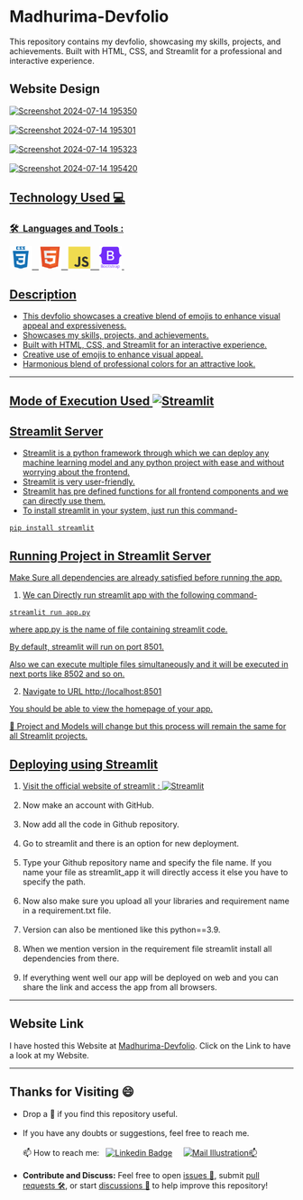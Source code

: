 # Madhurima-Devfolio
This repository contains my devfolio, showcasing my skills, projects, and achievements. Built with HTML, CSS, and Streamlit for a professional and interactive experience.

<h2>Website Design</h2>

<a href = "https://madhurima-devfolio.streamlit.app/">![Screenshot 2024-07-14 195350](https://github.com/user-attachments/assets/47f1f1f2-4347-4dc5-a2b3-f3bc088ab9aa)
</a><br><br>
<a href = "https://madhurima-devfolio.streamlit.app/">![Screenshot 2024-07-14 195301](https://github.com/user-attachments/assets/9133ca11-e28e-4690-befb-a5cc84e1a369)
</a><br><br>
<a href = "https://madhurima-devfolio.streamlit.app/">![Screenshot 2024-07-14 195323](https://github.com/user-attachments/assets/0cc5d2ed-e02d-457c-9889-d4272c329247)
</a><br><br>
<a href = "https://madhurima-devfolio.streamlit.app/">![Screenshot 2024-07-14 195420](https://github.com/user-attachments/assets/d21472ff-d2a1-420d-9ae3-f2f122b7f723)

## Technology Used 💻

### 🛠 &nbsp;Languages and Tools :
<p>
<img src="https://github.com/devicons/devicon/blob/master/icons/css3/css3-plain-wordmark.svg"  title="CSS" alt="CSS" width="40" height="40"/>&nbsp;&nbsp;
<img src="https://github.com/devicons/devicon/blob/master/icons/html5/html5-original.svg" title="HTML" alt="HTML" width="40" height="40"/>&nbsp;&nbsp;
<img src="https://github.com/devicons/devicon/blob/master/icons/javascript/javascript-original.svg" title="JavaScript" alt="JavaScript" width="40" height="40"/>&nbsp;&nbsp;&nbsp;
  <img src="https://github.com/devicons/devicon/blob/master/icons/bootstrap/bootstrap-plain-wordmark.svg"  title="Bootstrap" alt="Bootstrap" width="40" height="40"/>&nbsp;
</p>

## Description

- This devfolio showcases a creative blend of emojis to enhance visual appeal and expressiveness.
- Showcases my skills, projects, and achievements.
- Built with HTML, CSS, and Streamlit for an interactive experience.
- Creative use of emojis to enhance visual appeal.
- Harmonious blend of professional colors for an attractive look.

---

## Mode of Execution Used <img src="https://seeklogo.com/images/S/streamlit-logo-1A3B208AE4-seeklogo.com.png" title="Streamlit" alt="Streamlit" width="40" height="40">

## Streamlit Server

- Streamlit is a python framework through which we can deploy any machine learning model and any python project with ease and without worrying about the frontend.<br>
- Streamlit is very user-friendly.<br>
- Streamlit has pre defined functions for all frontend components and we can directly use them.<br>
- To install streamlit in your system, just run this command-

```
pip install streamlit
```

## Running Project in Streamlit Server
<p>Make Sure all dependencies are already satisfied before running the app.</p>

1. We can Directly run streamlit app  with the following command-<br>
```
streamlit run app.py
```
where app.py is the name of file containing streamlit code.<br>

By default, streamlit will run on port 8501.<br>

Also we can execute multiple files simultaneously and it will be executed in next ports like 8502 and so on.<br>

2. Navigate to URL http://localhost:8501

You should be able to view the homepage of your app.

🌟 Project and Models will change but this process will remain the same for all Streamlit projects.<br>

## Deploying using Streamlit

1. Visit the official website of streamlit : <a href="https://streamlit.io/"><img src="https://seeklogo.com/images/S/streamlit-logo-1A3B208AE4-seeklogo.com.png" title="Streamlit" alt="Streamlit" width="40" height="40"></a> <br><br>
2. Now make an account with GitHub.<br><br>
3. Now add all the code in Github repository.<br><br>
4. Go to streamlit and there is an option for new deployment.<br><br>
5. Type your Github repository name and specify the file name. If you name your file as streamlit_app it will directly access it else you have to specify the path.<br><br>
6. Now also make sure you upload all your libraries and requirement name in a requirement.txt file.<br><br>
7. Version can also be mentioned like this python==3.9.<br><br>
8. When we mention version in the requirement file streamlit install all dependencies from there.<br><br>
9. If everything went well our app will be deployed on web and you can share the link and access the app from all browsers.


---

## Website Link

<p>I have hosted this Website at <a href="https://madhurima-devfolio.streamlit.app/">Madhurima-Devfolio</a>. Click on the Link to have a look at my Website.</p>

---

## Thanks for Visiting 😄

- Drop a 🌟 if you find this repository useful.<br><br>
- If you have any doubts or suggestions, feel free to reach me.<br><br>
📫 How to reach me:  &nbsp; [![Linkedin Badge](https://img.shields.io/badge/-madhurima-blue?style=flat&logo=Linkedin&logoColor=white)](https://www.linkedin.com/in/madhurima-rawat/) &nbsp; &nbsp;
<a href ="mailto:rawatmadhurima@gmail.com"><img src="https://github.com/madhurimarawat/Machine-Learning-Using-Python/assets/105432776/b6a0873a-e961-42c0-8fbf-ab65828c961a" height=35 width=30 title="Mail Illustration" alt="Mail Illustration📫" > </a><br><br>
- **Contribute and Discuss:** Feel free to open <a href= "https://github.com/madhurimarawat/Madhurima-Devfolio/issues">issues 🐛</a>, submit <a href = "https://github.com/madhurimarawat/Madhurima-Devfolio/pulls">pull requests 🛠️</a>, or start <a href = "https://github.com/madhurimarawat/Madhurima-Devfolio/discussions">discussions 💬</a> to help improve this repository!
